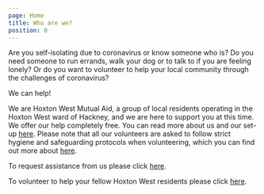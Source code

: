 ```yaml
---
page: Home
title: Who are we?
position: 0
---
```

Are you self-isolating due to coronavirus or know someone who is? Do you need someone to run errands, walk your dog or to talk to if you are feeling lonely? Or do you want to volunteer to help your local community through the challenges of coronavirus?

We can help!

We are Hoxton West Mutual Aid, a group of local residents operating in the Hoxton West ward of Hackney, and we are here to support you at this time. We offer our help completely free. You can read more about us and our set-up [here](/about). Please note that all our volunteers are asked to follow strict hygiene and safeguarding protocols when volunteering, which you can find out more about [here](/health).

To request assistance from us please click <a target="_blank" rel="noopener noreferrer" href="https://forms.gle/AmbJRrdN4QJVcPVGA">here</a>.

To volunteer to help your fellow Hoxton West residents please click <a target="_blank" rel="noopener noreferrer" href="https://tinyurl.com/th2h5ox">here</a>.
